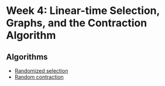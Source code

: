 # Week 4: Linear-time Selection, Graphs, and the Contraction Algorithm

## Algorithms

- [Randomized selection](./randomized_selection/randomized_selection.py)
- [Random contraction](./graphs/random_contraction/random_contraction.py)
